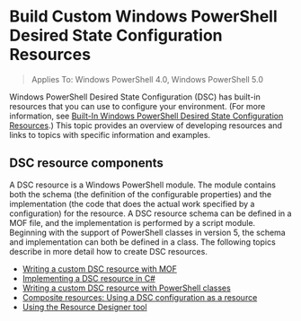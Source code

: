 # Build Custom Windows PowerShell Desired State Configuration Resources

> Applies To: Windows PowerShell 4.0, Windows PowerShell 5.0

Windows PowerShell Desired State Configuration (DSC) has built-in resources that you can use to configure your environment. (For more information, see [Built-In Windows PowerShell Desired State Configuration Resources](builtInResource.md).) This topic provides an overview of developing resources and links to topics with specific information and examples.

## DSC resource components

A DSC resource is a Windows PowerShell module. The module contains both the schema (the definition of the configurable properties) and the implementation (the code that does the actual work specified by a configuration) for the resource. A DSC resource schema can be defined in a MOF file, and the implementation is performed by a script module. Beginning with the support of PowerShell classes in version 5, the schema and implementation can both be defined in a class. The following topics describe in more detail how to create DSC resources.

* [Writing a custom DSC resource with MOF](authoringResourceMOF.md) 
* [Implementing a DSC resource in C#](authoringResourceMofCS.md) 
* [Writing a custom DSC resource with PowerShell classes](authoringResourceClass.md) 
* [Composite resources: Using a DSC configuration as a resource](authoringResourceComposite.md) 
* [Using the Resource Designer tool](authoringResourceMofDesigner.md) <!--HONumber=Mar16_HO4-->
